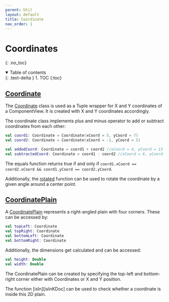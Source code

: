 ```yaml
---
parent: Util
layout: default
title: Coordinate
nav_order: 1
---
```


<!-- KDoc -->
[CoordinateDoc]: https://tudo-aqua.github.io/bgw/kotlin-docs/bgw-core/tools.aqua.bgw.util/-coordinate/index.html
[CoordinatePlain]:https://tudo-aqua.github.io/bgw/kotlin-docs/bgw-core/tools.aqua.bgw.util/-coordinate-plain/index.html
[rotatedKDoc]: https://tudo-aqua.github.io/bgw/kotlin-docs/bgw-core/tools.aqua.bgw.util/-coordinate/rotated.html
[inInKDoc]: https://tudo-aqua.github.io/bgw/kotlin-docs/bgw-core/tools.aqua.bgw.util/-coordinate-plain/is-in.html

<!-- Start Page -->
# Coordinates

{: .no_toc}
<details open markdown="block">
  <summary>
    Table of contents
  </summary>
  {: .text-delta }
1. TOC
{:toc}
</details>


## [Coordinate][CoordinateDoc]

The [Coordinate][CoordinateDoc] class is used as a Tuple wrapper for X and Y coordinates of a ComponentView.
It is created with X and Y coordinates accordingly.

The coordinate class implements plus and minus operator to add or subtract coordinates from each other:

````kotlin
val coord1: Coordinate = Coordinate(xCoord = 5, yCoord = 7)
val coord2: Coordinate = Coordinate(xCoord = -1, yCoord = 5)

val addedCoord: Coordinate = coord1 + coord2 //xCoord = 4, yCoord = 13
val subtractedCoord: Coordinate = coord1 - coord2 //xCoord = 6, yCoord =  2
````

The equals function returns true if and only if ````coord1.xCoord == coord2.xCoord && coord1.yCoord == coord2.yCoord````.

Additionally, the [rotated][rotatedKDoc] function can be used to rotate the coordinate by a given angle around a center point.

## [CoordinatePlain][CoordinatePlain]
A [CoordinatePlain][CoordinatePlain] represents a right-angled plain with four corners. These can be accessed by:
````kotlin
val topLeft: Coordinate
val topRight: Coordinate
val bottomLeft: Coordinate
val bottomRight: Coordinate
````

Additionally, the dimensions get calculated and can be accessed:
````kotlin
val height: Double
val width: Double
````

The CoordinatePlain can be created by specifying the top-left and bottom-right corner either with Coordinates or X and Y position.

The function [isIn][isInKDoc] can be used to check whether a coordinate is inside this 2D plain.



